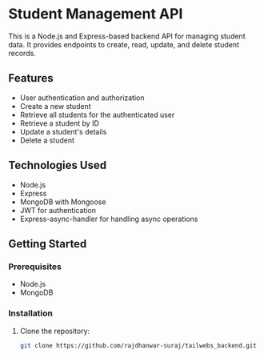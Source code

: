# Student Management API

This is a Node.js and Express-based backend API for managing student data. It provides endpoints to create, read, update, and delete student records.

## Features

- User authentication and authorization
- Create a new student
- Retrieve all students for the authenticated user
- Retrieve a student by ID
- Update a student's details
- Delete a student

## Technologies Used

- Node.js
- Express
- MongoDB with Mongoose
- JWT for authentication
- Express-async-handler for handling async operations

## Getting Started

### Prerequisites

- Node.js
- MongoDB

### Installation

1. Clone the repository:

   ```bash
   git clone https://github.com/rajdhanwar-suraj/tailwebs_backend.git
